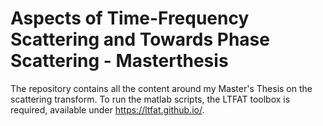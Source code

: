# Aspects of Time-Frequency Scattering and Towards Phase Scattering - Masterthesis
The repository contains all the content around my Master's Thesis on the scattering transform.
To run the matlab scripts, the LTFAT toolbox is required, available under https://ltfat.github.io/.
